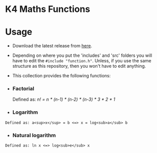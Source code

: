 # K4 Maths Functions

# Usage
-  Download the latest release from [here](https://github.com/Kevin4e/K4-Maths-Functions/releases).
-  Depending on where you put the 'includes' and 'src' folders you will have to edit the `#include "function.h"`. Unless, if you use the same structure as this repository, then you won't have to edit anything.
-  This collection provides the following functions:
  - ### Factorial 
    Defined as: _n! = n * (n-1) * (n-2) * (n-3) * 3 * 2 * 1_
   
   - ### Logarithm
    Defined as: a<sup>x</sup> = b <=> x = log<sub>a</sub> b
    
   - ### Natural logarithm
    Defined as: ln x <=> log<sub>e</sub> x
